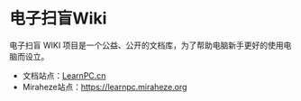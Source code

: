 # 电子扫盲Wiki

电子扫盲 WIKI 项目是一个公益、公开的文档库，为了帮助电脑新手更好的使用电脑而设立。

* 文档站点：[LearnPC.cn](https://learnpc.cn/)
* Miraheze站点：https://learnpc.miraheze.org
